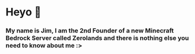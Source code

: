 # Heyo 🤗
### My name is Jim, I am the 2nd Founder of a new Minecraft Bedrock Server called Zerolands and there is nothing else you need to know about me :>
